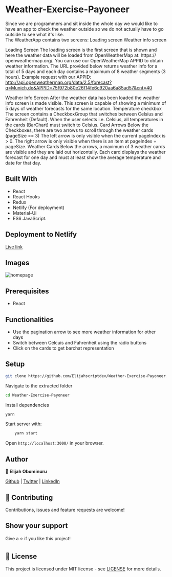 # Weather-Exercise-Payoneer

Since we are programmers and sit inside the whole day we would like to have an app to check the weather outside so we do not  actually have to go outside to see what it's like.  
The WeatherApp contains two screens: 
Loading screen 
Weather info screen 

Loading Screen 
The loading screen is the first screen that is shown and here the weather data will be loaded from OpenWeatherMap at: https:// openweathermap.org/. You can use our OpenWeatherMap APPID to obtain weather information.  The URL provided below returns weather info for a total of 5 days and each day contains a  maximum of 8 weather segments (3 hours). 
Example request with our APPID: 
http://api.openweathermap.org/data/2.5/forecast?q=Munich,de&APPID=75f972b80e26f14fe6c920aa6a85ad57&cnt=40 

Weather Info Screen 
After the weather data has been loaded the weather info screen is made visible. This screen is capable of showing a minimum of  5 days of weather forecasts for the same location. 
Temperature checkbox 
The screen contains a CheckboxGroup that switches between Celsius and Fahrenheit (Default). When the user selects i.e.  Celsius, all temperatures in the cards (BarChart) must switch to Celsius. 
Card Arrows 
Below the Checkboxes, there are two arrows to scroll through the weather cards (pageSize == 3) 
The left arrow is only visible when the current pageIndex is > 0. 
The right arrow is only visible when there is an item at pageIndex + pageSize. 
Weather Cards 
Below the arrows, a maximum of 3 weather cards are visible and they are laid out horizontally. Each card displays the weather  forecast for one day and must at least show the average temperature and date for that day.


## Built With

- React
- React Hooks
- Redux
- Netlify (For deployment)
- Material-Ui
- ES6 JavaScript.

## Deployment to Netlify
[Live link](https://weather-app-react-test.netlify.app/)

## Images

![homepage](https://res.cloudinary.com/elijjaaahhhh/image/upload/v1620972124/FireShot_Capture_272_-_Weather_Exercise_-_React-JS_-_localhost_n9nyjl.png)

## Prerequisites

- React

## Functionalities

- Use the pagination arrow to see more weather information for other days
- Switch between Celcuis and Fahrenheit using the radio buttons
- Click on the cards to get barchat representation

## Setup

```sh
git clone https://github.com/Elijahscriptdev/Weather-Exercise-Payoneer.git
```

Navigate to the extracted folder

```sh
cd Weather-Exercise-Payoneer
```

Install dependencies

```sh
yarn
```

Start server with:

```sh
    yarn start
```

Open `http://localhost:3000/` in your browser.

## Author

👤 **Elijah Obominuru**

[Github](https://github.com/Elijahscriptdev) | [Twitter](https://twitter.com/ElijahObominuru) | [LinkedIn](https://www.linkedin.com/in/elijah-obominuru-0b730b143/)

## 🤝 Contributing

Contributions, issues and feature requests are welcome!

## Show your support

Give a ⭐️ if you like this project!

## 📝 License

This project is licensed under MIT license - see [LICENSE](/LICENSE) for more details.
